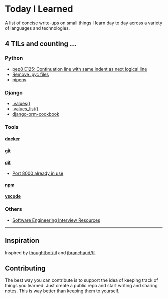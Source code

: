 # Today I Learned
A list of concise write-ups on small things I learn day to day across a
variety of languages and technologies.

4 TILs and counting ...
---
### Python
- [pep8 E125: Continuation line with same indent as next logical line](python/pep8-e125.md)
- [Remove .pyc files](python/remove-pyc.md)
- [pipenv](python/pipenv.md)

### Django
- [.values()](django/values.md)
- [.values_list()](django/values-list.md)
- [django-orm-cookbook](django/django-orm-cookbook.md)

### Tools
#### [docker](tools/docker.md)
#### [git](tools/git.md)
#### [git](tools/commandline.md)
- [Port 8000 already in use](tools/commandline.md#port-8000-already-in-use)
#### [npm](tools/npm.md)
#### [vscode](tools/vscode.md)

### Others
- [Software Engineering Interview Resources](others/interview-resources.md)

---
## Inspiration
Inspired by [thoughtbot/til](https://github.com/thoughtbot/til) and [jbranchaud/til](https://github.com/jbranchaud/til)

## Contributing
The best way you can contribute is to support the idea of keeping track of things you learned. Just create a public repo and start writing and sharing notes. This is way better than keeping them to yourself.